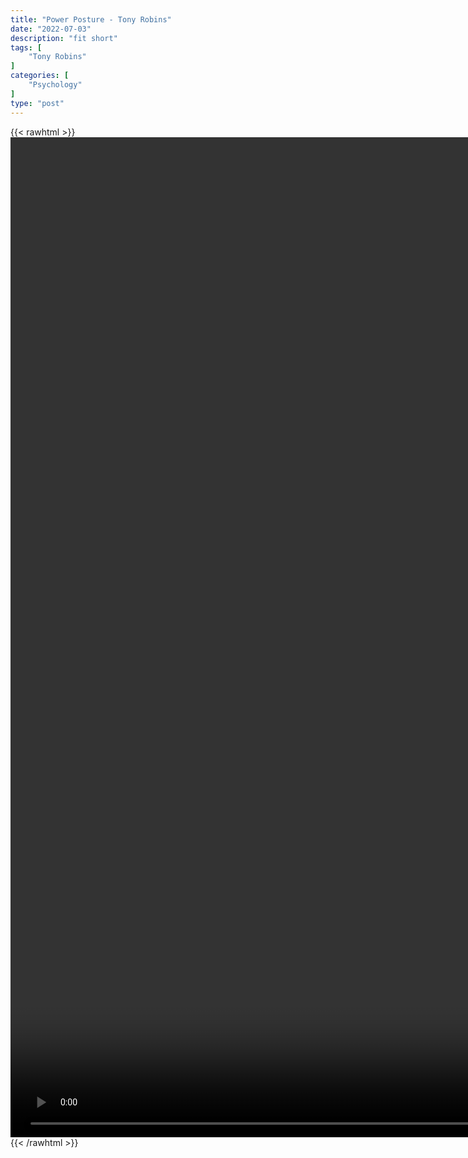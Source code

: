```yaml
---
title: "Power Posture - Tony Robins"
date: "2022-07-03"
description: "fit short"
tags: [
    "Tony Robins"
]
categories: [
    "Psychology"
]
type: "post"
---
```

{{< rawhtml >}}
    <video style="height:40vh;width:auto" overflow="hidden" controls>
        <source src="https://clips.dev00ps.com/Tony_Robins/Tony%20Robbins%20-%20Power%20Postures.mp4" type="video/mp4"> 
    </video>
{{< /rawhtml >}}


